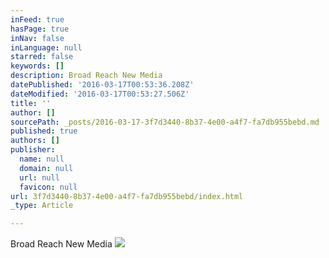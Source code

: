 ```yaml
---
inFeed: true
hasPage: true
inNav: false
inLanguage: null
starred: false
keywords: []
description: Broad Reach New Media
datePublished: '2016-03-17T00:53:36.208Z'
dateModified: '2016-03-17T00:53:27.506Z'
title: ''
author: []
sourcePath: _posts/2016-03-17-3f7d3440-8b37-4e00-a4f7-fa7db955bebd.md
published: true
authors: []
publisher:
  name: null
  domain: null
  url: null
  favicon: null
url: 3f7d3440-8b37-4e00-a4f7-fa7db955bebd/index.html
_type: Article

---
```

Broad Reach New Media
![](https://the-grid-user-content.s3-us-west-2.amazonaws.com/ea1c33f4-584b-4aa8-8d77-1cbc757c524a.gif)